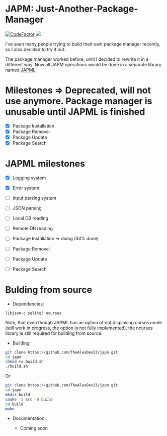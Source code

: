 # JAPM: Just-Another-Package-Manager 
[![CodeFactor](https://www.codefactor.io/repository/github/thealexdev23/japm/badge)](https://www.codefactor.io/repository/github/thealexdev23/japm) 
![](https://tokei.rs/b1/github/thealexdev23/japm)

I've seen many people trying to build their own package manager recently, so I also decided to try it out.

The package manager worked before, until I decided to rewrite it in a different way. Now all JAPM operations would be done in a separate library named [JAPML](lib/libjapml/README.md)

# Milestones => Deprecated, will not use anymore. Package manager is unusable until JAPML is finished
- [x] Package Installation
- [x] Package Removal
- [x] Package Update
- [x] Package Search

# JAPML milestones
- [x] Logging system
- [x] Error system
- [ ] Input parsing system
- [ ] JSON parsing
- [ ] Local DB reading
- [ ] Remote DB reading
- [ ] Package Installation => doing (33% done)
- [ ] Package Removal
- [ ] Package Update
- [ ] Package Search


# Bulding from source

- Dependencies:

```
libjson-c sqlite3 ncurses
```

Note, that even though JAPML has an option of not displaying curses mode (still work in progress, the option is not fully implemented), the ncurses library is still required for building from source.

- Building:

```bash
git clone https://github.com/TheAlexDev23/japm.git
cd japm
chmod +x build.sh
./build.sh
```
Or

```bash
git clone https://github.com/TheAlexDev23/japm.git
cd japm
mkdir build
cmake -S src -B build
cd build
make
```

- Documentation:

    - Coming soon
